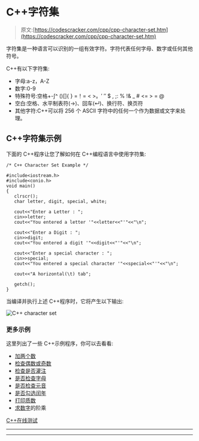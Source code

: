 # C++字符集

> 原文:[https://codescracker.com/cpp/cpp-character-set.htm](https://codescracker.com/cpp/cpp-character-set.htm)

字符集是一种语言可以识别的一组有效字符。字符代表任何字母、数字或任何其他符号。

C++有以下字符集:

*   字母:a-z，A-Z
*   数字:0-9
*   特殊符号:空格+-∫^ \()[]{ } =！= < >。′ ″ $ , ;: % !& _ # <= > = @
*   空白:空格、水平制表符(→)、回车(↵)、换行符、换页符
*   其他字符:C++可以将 256 个 ASCII 字符中的任何一个作为数据或文字来处理。

## C++字符集示例

下面的 C++程序让您了解如何在 C++编程语言中使用字符集:

```
/* C++ Character Set Example */

#include<iostream.h>
#include<conio.h>
void main()
{
   clrscr();
   char letter, digit, special, white;

   cout<<"Enter a Letter : ";
   cin>>letter;
   cout<<"You entered a letter '"<<letter<<"'"<<"\n";

   cout<<"Enter a Digit : ";
   cin>>digit;
   cout<<"You entered a digit '"<<digit<<"'"<<"\n";

   cout<<"Enter a special character : ";
   cin>>special;
   cout<<"You entered a special character '"<<special<<"'"<<"\n";

   cout<<"A horizontal(\t) tab";

   getch();
}
```

当编译并执行上述 C++程序时，它将产生以下输出:

![C++ character set](../Images/5f7d6af466f828f1286176abc8b88723.png)

### 更多示例

这里列出了一些 C++示例程序，你可以去看看:

*   [加两个数](/cpp/program/cpp-program-add-two-numbers.htm)
*   [检查偶数或奇数](/cpp/program/cpp-program-check-even-odd.htm)
*   [检查是否灌注](/cpp/program/cpp-program-check-prime.htm)
*   [是否检查字母](/cpp/program/cpp-program-check-alphabet.htm)
*   [是否检查元音](/cpp/program/cpp-program-check-vowel.htm)
*   [是否勾选闰年](/cpp/program/cpp-program-check-leap-year.htm)
*   [打印质数](/cpp/program/cpp-program-print-prime-numbers.htm)
*   [求数字](/cpp/program/cpp-program-find-factorial.htm)的阶乘

[C++在线测试](/exam/showtest.php?subid=3)

* * *

* * *